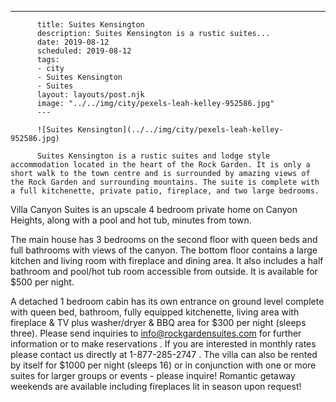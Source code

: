 ---
          title: Suites Kensington
          description: Suites Kensington is a rustic suites...
          date: 2019-08-12
          scheduled: 2019-08-12
          tags:
          - city
          - Suites Kensington
          - Suites
          layout: layouts/post.njk
          image: "../../img/city/pexels-leah-kelley-952586.jpg"
          ---
          
          ![Suites Kensington](../../img/city/pexels-leah-kelley-952586.jpg)
          
          Suites Kensington is a rustic suites and lodge style accommodation located in the heart of the Rock Garden. It is only a short walk to the town centre and is surrounded by amazing views of the Rock Garden and surrounding mountains. The suite is complete with a full kitchenette, private patio, fireplace, and two large bedrooms.

Villa Canyon Suites is an upscale 4 bedroom private home on Canyon Heights, along with a pool and hot tub, minutes from town.

The main house has 3 bedrooms on the second floor with queen beds and full bathrooms with views of the canyon. The bottom floor contains a large kitchen and living room with fireplace and dining area. It also includes a half bathroom and pool/hot tub room accessible from outside. It is available for $500 per night.

A detached 1 bedroom cabin has its own entrance on ground level complete with queen bed, bathroom, fully equipped kitchenette, living area with fireplace & TV plus washer/dryer & BBQ area for $300 per night (sleeps three). Please send inquiries to info@rockgardensuites.com for further information or to make reservations . If you are interested in monthly rates please contact us directly at 1-877-285-2747 . The villa can also be rented by itself for $1000 per night (sleeps 16) or in conjunction with one or more suites for larger groups or events - please inquire! Romantic getaway weekends are available including fireplaces lit in season upon request!



